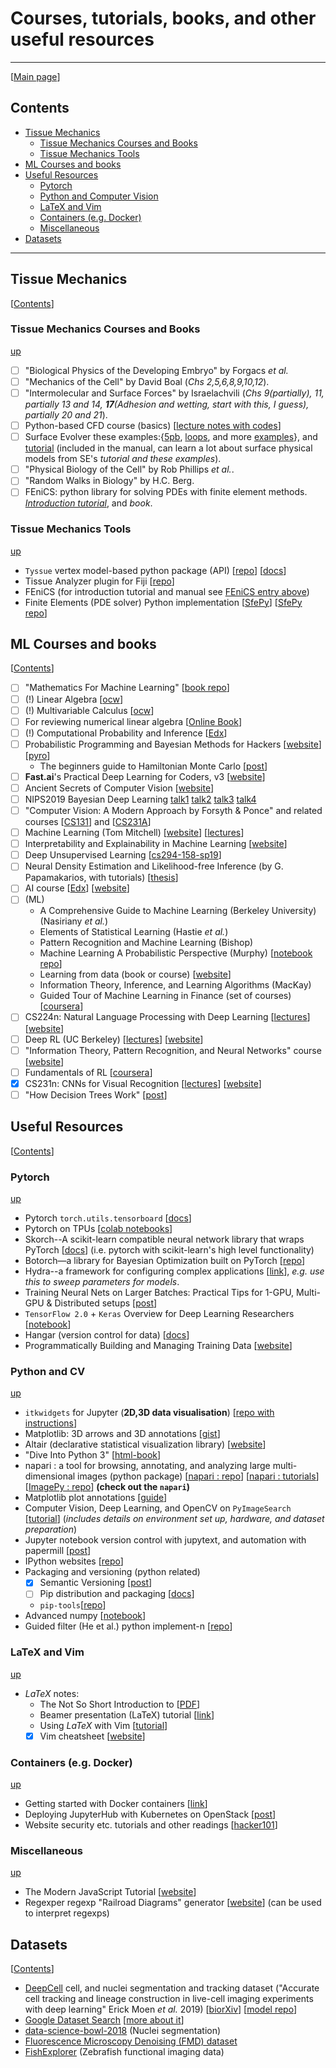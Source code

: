 # Courses, tutorials, books, and other useful resources
---
[[Main page](README.md)]
## Contents
- [Tissue Mechanics](#tissue-mechanics)
  - [Tissue Mechanics Courses and Books](#tissue-mechanics-courses-and-books)
  - [Tissue Mechanics Tools](#tissue-mechanics-tools)
- [ML Courses and books](#ml-courses-and-books)
- [Useful Resources](#useful-resources)
  - [Pytorch](#pytorch)
  - [Python and Computer Vision](#python-and-cv)
  - [LaTeX and Vim](#latex-and-vim)
  - [Containers (e.g. Docker)](#containers-eg-Docker)
  - [Miscellaneous](#miscellaneous)
- [Datasets](#datasets)

---

## Tissue Mechanics
[[Contents](#contents)]
### Tissue Mechanics Courses and Books
[up](#tissue-mechanics)
* [ ] "Biological Physics of the Developing Embryo" by Forgacs _et al._
* [ ] "Mechanics of the Cell" by David Boal (_Chs 2,5,6,8,9,10,12_).
* [ ] "Intermolecular and Surface Forces" by Israelachvili (_Chs 9(partially), 11, partially 13 and 14, __17__(Adhesion and wetting, start with this, I guess), partially 20 and 21_).
* [ ] Python-based CFD course (basics) [[lecture notes with codes](http://ohllab.org/CFD_course/index.html)]
* [ ] Surface Evolver these examples:{[5pb](http://facstaff.susqu.edu/brakke/evolver/downloads/5pb.fe), [loops](http://facstaff.susqu.edu/brakke/evolver/downloads/loops.fe), and more [examples](http://facstaff.susqu.edu/brakke/evolver/examples/examples.htm)}, and [tutorial](http://facstaff.susqu.edu/brakke/evolver/html/tutorial.htm) (included in the manual, can learn a lot about surface physical models from SE's *tutorial and these examples*).
* [ ] "Physical Biology of the Cell" by Rob Phillips *et al.*.
* [ ] "Random Walks in  Biology" by H.C. Berg.
* [ ] <a name="fenics">FEniCS</a>: python library for solving PDEs with finite element methods. [_Introduction tutorial_](https://fenicsproject.org/pub/tutorial/sphinx1/index.html), and _book_.
### Tissue Mechanics Tools
[up](#tissue-mechanics)
* `Tyssue` vertex model-based python package (API) [[repo](https://github.com/DamCB/tyssue)] [[docs](https://tyssue.readthedocs.io/en/latest/index.html)]
* Tissue Analyzer plugin for Fiji [[repo](https://github.com/mpicbg-scicomp/tissue_miner/blob/master/MovieProcessing.md#TissueAnalyzer)]
* FEniCS (for introduction tutorial and manual see [FEniCS entry above](#fenics))
* Finite Elements (PDE solver) Python implementation [[SfePy](http://sfepy.org/doc/development.html)] [[SfePy repo](https://github.com/sfepy/sfepy)]

## ML Courses and books
[[Contents](#contents)]
* [ ] "Mathematics For Machine Learning" [[book repo](https://github.com/mml-book/mml-book.github.io)]
* [ ] (!) Linear Algebra
[[ocw](https://ocw.mit.edu/courses/mathematics/18-06-linear-algebra-spring-2010/video-lectures/)]
* [ ] (!) Multivariable Calculus [[ocw](https://ocw.mit.edu/courses/mathematics/18-02-multivariable-calculus-fall-2007/video-lectures/)]
* [ ] For reviewing numerical linear algebra
[[Online Book](https://github.com/fastai/numerical-linear-algebra/blob/master/README.md)]
* [ ] (!) Computational Probability and Inference
[[Edx](https://courses.edx.org/courses/course-v1:MITx+6.008.1x+3T2016/wiki/MITx.6.008.1x.3T2016/)]
* [ ] Probabilistic Programming and Bayesian Methods for Hackers
[[website](https://github.com/CamDavidsonPilon/Probabilistic-Programming-and-Bayesian-Methods-for-Hackers)]
[[pyro](http://pyro.ai/examples/dmm.html)]
  - The beginners guide to Hamiltonian Monte Carlo
  [[post](https://bayesianbrad.github.io/posts/2019_hmc.html)]
* [ ] __Fast.ai__'s Practical Deep Learning for Coders, v3 [[website](https://course.fast.ai)]
* [ ] Ancient Secrets of Computer Vision [[website](https://pjreddie.com/courses/computer-vision/)]
* [ ] NIPS2019 Bayesian Deep Learning [talk1](https://slideslive.com/38921874/bayesian-deep-learning-1) [talk2](https://slideslive.com/38921875/bayesian-deep-learning-2) [talk3](https://slideslive.com/38921876/bayesian-deep-learning-3) [talk4](https://slideslive.com/38921877/bayesian-deep-learning-4)
* [ ] "Computer Vision: A Modern Approach by Forsyth & Ponce" and related courses
[[CS131](http://vision.stanford.edu/teaching/cs131_fall1920/syllabus.html)] and
[[CS231A](http://web.stanford.edu/class/cs231a/course_notes.html)]
* [ ] Machine Learning (Tom Mitchell) [[website](http://www.cs.cmu.edu/~tom/10701_sp11/lectures.shtml)] [[lectures](https://www.youtube.com/playlist?list=PLAJ0alZrN8rD63LD0FkzKFiFgkOmEtltQ)]
* [ ] Interpretability and Explainability in Machine Learning
[[website](https://interpretable-ml-class.github.io)]
* [ ] Deep Unsupervised Learning [[cs294-158-sp19](https://sites.google.com/view/berkeley-cs294-158-sp19/home)]
* [ ] Neural Density Estimation and Likelihood-free Inference (by G. Papamakarios, with tutorials) [[thesis](https://arxiv.org/abs/1910.13233)]
* [ ] AI course 
[[Edx](https://courses.edx.org/courses/BerkeleyX/CS188.1x-4/1T2015/course/)]
[[website](http://ai.berkeley.edu/lecture_videos.html)]
* [ ] (ML)
  - A Comprehensive Guide to Machine Learning (Berkeley University) (Nasiriany _et al._)
  - Elements of Statistical Learning (Hastie *et al.*)
  - Pattern Recognition and Machine Learning (Bishop)
  - Machine Learning A Probabilistic Perspective (Murphy) [[notebook repo](https://github.com/probml/pyprobml/)]
  - Learning from data (book or course)
  [[website](https://work.caltech.edu/lectures.html#lectures)]
  - Information Theory, Inference, and Learning Algorithms (MacKay)
  - Guided Tour of Machine Learning in Finance (set of courses)
  [[coursera](https://www.coursera.org/learn/guided-tour-machine-learning-finance/home/welcome)]
* [ ] CS224n: Natural Language Processing with Deep Learning
[[lectures](https://www.youtube.com/playlist?list=PLoROMvodv4rOhcuXMZkNm7j3fVwBBY42z)]
[[website](http://web.stanford.edu/class/cs224n/)]
* [ ] Deep RL (UC Berkeley)
[[lectures](https://www.youtube.com/playlist?list=PLkFD6_40KJIwhWJpGazJ9VSj9CFMkb79A&app=desktop)]
[[website](http://rail.eecs.berkeley.edu/deeprlcourse/)]
* [ ] "Information Theory, Pattern Recognition, and Neural Networks" course
[[website](http://www.inference.org.uk/itprnn_lectures/)]
* [ ] Fundamentals of RL [[coursera](https://www.coursera.org/learn/fundamentals-of-reinforcement-learning)]
* [x] CS231n: CNNs for Visual Recognition [[lectures](https://www.youtube.com/playlist?list=PL3FW7Lu3i5JvHM8ljYj-zLfQRF3EO8sYv)] [[website](http://cs231n.stanford.edu)]
* [ ] "How Decision Trees Work" [[post](https://brohrer.github.io/how_decision_trees_work.html)] 

## Useful Resources
[[Contents](#contents)]
### Pytorch
[up](#useful-resources)
* Pytorch `torch.utils.tensorboard`
[[docs](https://pytorch.org/docs/stable/tensorboard.html)]
* Pytorch on TPUs [[colab notebooks](https://github.com/pytorch/xla)]
* Skorch--A scikit-learn compatible neural network library that wraps PyTorch 
[[docs](https://skorch.readthedocs.io/)] (i.e. pytorch with scikit-learn's high level functionality)
* Botorch—a library for Bayesian Optimization built on PyTorch [[repo](https://github.com/pytorch/botorch)]
* Hydra--a framework for configuring complex applications [[link](https://cli.dev/docs/intro)], _e.g. use this to sweep parameters for models_.
* Training Neural Nets on Larger Batches: Practical Tips for 1-GPU, Multi-GPU & Distributed setups
[[post](https://medium.com/huggingface/training-larger-batches-practical-tips-on-1-gpu-multi-gpu-distributed-setups-ec88c3e51255)]
* `TensorFlow 2.0` + `Keras` Overview for Deep Learning Researchers
[[notebook](https://colab.research.google.com/drive/1UCJt8EYjlzCs1H1d1X0iDGYJsHKwu-NO#scrollTo=zoDjozMFREDU)]
* Hangar (version control for data)
[[docs](https://hangar-py.readthedocs.io/en/latest/readme.html)]
* Programmatically Building and Managing Training Data
[[website](https://www.snorkel.org)]
### Python and CV
[up](#useful-resources)
* `itkwidgets` for Jupyter (__2D,3D data visualisation__) [[repo with instructions](https://github.com/InsightSoftwareConsortium/itkwidgets)]
* Matplotlib: 3D arrows and 3D annotations [[gist](https://gist.github.com/WetHat/1d6cd0f7309535311a539b42cccca89c)]
* Altair (declarative statistical visualization library) [[website](https://altair-viz.github.io)]
* "Dive Into Python 3" [[html-book](https://diveintopython3.problemsolving.io/index.html)]
* napari : a tool for browsing, annotating, and analyzing large multi-dimensional images (python package) [[napari : repo](https://github.com/napari/napari)] [[napari : tutorials](http://napari.org)] [[ImagePy : repo](https://github.com/Image-Py/imagepy/)] __(check out the `napari`)__
* Matplotlib plot annotations [[guide](https://matplotlib.org/3.1.1/tutorials/text/annotations.html#plotting-guide-annotation)]
* Computer Vision, Deep Learning, and OpenCV on `PyImageSearch` [[tutorial](https://www.pyimagesearch.com/start-here/)] (_includes details on environment set up, hardware, and dataset preparation_)
* Jupyter notebook version control with jupytext, and automation with papermill [[post](https://medium.com/capital-fund-management/automated-reports-with-jupyter-notebooks-using-jupytext-and-papermill-619e60c37330)]
* IPython websites [[repo](https://github.com/stephenslab/ipynb-website)]
* Packaging and versioning (python related)
  * [x] Semantic Versioning [[post](https://semver.org)]
  * [ ] Pip distribution and packaging [[docs](https://packaging.python.org/guides/distributing-packages-using-setuptools/#choosing-a-versioning-scheme)]
  * `pip-tools`[[repo](https://github.com/jazzband/pip-tools)]
* Advanced numpy [[notebook](https://nbviewer.jupyter.org/github/vlad17/np-learn/blob/master/presentation.ipynb)]
* Guided filter (He et al.) python implement-n [[repo](https://github.com/swehrwein/python-guided-filter)]
### LaTeX and Vim
[up](#useful-resources)
* _LaTeX_ notes:
  * The Not So Short Introduction to  [[PDF](https://tobi.oetiker.ch/lshort/lshort.pdf)]
  * Beamer presentation (LaTeX) tutorial [[link](https://www.overleaf.com/learn/latex/Beamer_Presentations:_A_Tutorial_for_Beginners_(Part_1)—Getting_Started)]
  * Using _LaTeX_ with Vim [[tutorial](https://castel.dev/post/lecture-notes-1/)]
  * [x] Vim cheatsheet [[website](https://vim.rtorr.com)]
### Containers (e.g. Docker)
[up](#useful-resources)
* Getting started with Docker containers [[link](https://docs.docker.com/get-started/)]
* Deploying JupyterHub with Kubernetes on OpenStack [[post](https://blog.jupyter.org/how-to-deploy-jupyterhub-with-kubernetes-on-openstack-f8f6120d4b1)]
* Website security etc. tutorials and other readings [[hacker101](https://www.hacker101.com/resources)]
### Miscellaneous
[up](#useful-resources)
* The Modern JavaScript Tutorial [[website](https://javascript.info)]
* Regexper regexp "Railroad Diagrams" generator
[[website](https://regexper.com)] (can be used to interpret regexps)

## Datasets
[[Contents](#contents)]
* [DeepCell](http://deepcell.org/data) cell, and nuclei segmentation and tracking dataset 
("Accurate cell tracking and lineage construction in live-cell imaging experiments with deep learning" Erick Moen _et al._ 2019) [[biorXiv](https://www.biorxiv.org/content/10.1101/803205v2)]
[[model repo](https://github.com/vanvalenlab/deepcell-tf)]
* [Google Dataset Search](https://toolbox.google.com/datasetsearch) [[more about it](https://ai.google/tools/#datasets)]
* [data-science-bowl-2018](https://www.kaggle.com/c/data-science-bowl-2018/data) (Nuclei segmentation)
* [Fluorescence Microscopy Denoising (FMD) dataset](https://github.com/bmmi/denoising-fluorescence)
* [FishExplorer](https://github.com/xiuyechen/fishexplorer) (Zebrafish functional imaging data)
